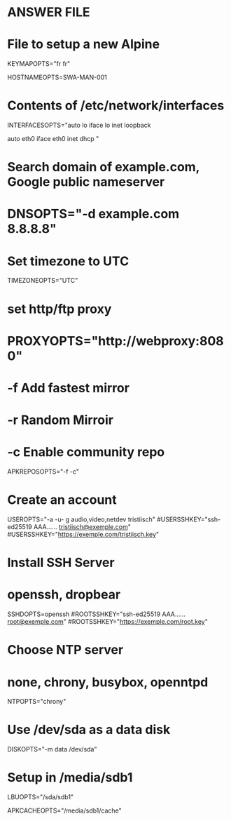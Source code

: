 # ANSWER FILE
# File to setup a new Alpine

KEYMAPOPTS="fr fr"

HOSTNAMEOPTS=SWA-MAN-001

# Contents of /etc/network/interfaces
INTERFACESOPTS="auto lo
iface lo inet loopback

auto eth0
iface eth0 inet dhcp
"

# Search domain of example.com, Google public nameserver
# DNSOPTS="-d example.com 8.8.8.8"

# Set timezone to UTC
TIMEZONEOPTS="UTC"

# set http/ftp proxy
# PROXYOPTS="http://webproxy:8080"

# -f Add fastest mirror
# -r Random Mirroir
# -c Enable community repo
APKREPOSOPTS="-f -c"

# Create an account
USEROPTS="-a -u- g audio,video,netdev tristiisch"
#USERSSHKEY="ssh-ed25519 AAA...... tristiisch@exemple.com"
#USERSSHKEY="https://exemple.com/tristiisch.key"

# Install SSH Server
# openssh, dropbear
SSHDOPTS=openssh
#ROOTSSHKEY="ssh-ed25519 AAA...... root@exemple.com"
#ROOTSSHKEY="https://exemple.com/root.key"

# Choose NTP server
# none, chrony, busybox, openntpd
NTPOPTS="chrony"

# Use /dev/sda as a data disk
DISKOPTS="-m data /dev/sda"

# Setup in /media/sdb1
LBUOPTS="/sda/sdb1"

APKCACHEOPTS="/media/sdb1/cache"